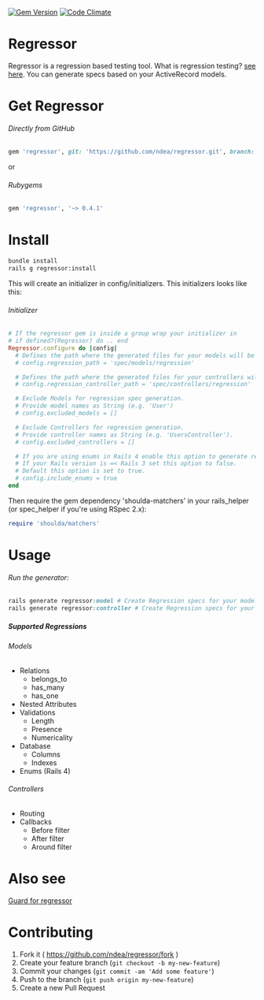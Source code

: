 [![Gem Version](https://badge.fury.io/rb/regressor.svg)](http://badge.fury.io/rb/regressor)
[![Code Climate](https://codeclimate.com/repos/5506977e6956803f8f003bea/badges/946b605251d8ad324625/gpa.svg)](https://codeclimate.com/repos/5506977e6956803f8f003bea/feed)
# Regressor
Regressor is a regression based testing tool.
What is regression testing? [see here](http://en.wikipedia.org/wiki/Regression_testing).
You can generate specs based on your ActiveRecord models.
# Get Regressor
###### Directly from GitHub
```ruby
gem 'regressor', git: 'https://github.com/ndea/regressor.git', branch: 'master'
```
or 
###### Rubygems
```ruby
gem 'regressor', '~> 0.4.1'
```

# Install
```bash
bundle install
rails g regressor:install
```
This will create an initializer in config/initializers. This initializers looks like this:
###### Initializer
```ruby
# If the regressor gem is inside a group wrap your initializer in
# if defined?(Regressor) do .. end
Regressor.configure do |config|
  # Defines the path where the generated files for your models will be placed
  # config.regression_path = 'spec/models/regression'

  # Defines the path where the generated files for your controllers will be placed
  # config.regression_controller_path = 'spec/controllers/regression'

  # Exclude Models for regression spec generation.
  # Provide model names as String (e.g. 'User')
  # config.excluded_models = []

  # Exclude Controllers for regression generation.
  # Provide controller names as String (e.g. 'UsersController').
  # config.excluded_controllers = []

  # If you are using enums in Rails 4 enable this option to generate regression specs for enums.
  # If your Rails version is =< Rails 3 set this option to false.
  # Default this option is set to true.
  # config.include_enums = true
end
```

Then require the gem dependency 'shoulda-matchers' in your rails_helper (or spec_helper if you're using RSpec 2.x):
```ruby
require 'shoulda/matchers'
```
# Usage
###### Run the generator:
```ruby
rails generate regressor:model # Create Regression specs for your models
rails generate regressor:controller # Create Regression specs for your controllers
```
##### Supported Regressions
###### Models
 - Relations
   - belongs_to
   - has_many
   - has_one
 - Nested Attributes
 - Validations
   - Length
   - Presence
   - Numericality
 - Database
   - Columns
   - Indexes
 - Enums (Rails 4)

###### Controllers
 - Routing
 - Callbacks
   - Before filter
   - After filter
   - Around filter

# Also see
[Guard for regressor](https://github.com/patrick-nits/guard-regressor)

# Contributing

1. Fork it ( https://github.com/ndea/regressor/fork )
2. Create your feature branch (`git checkout -b my-new-feature`)
3. Commit your changes (`git commit -am 'Add some feature'`)
4. Push to the branch (`git push origin my-new-feature`)
5. Create a new Pull Request

